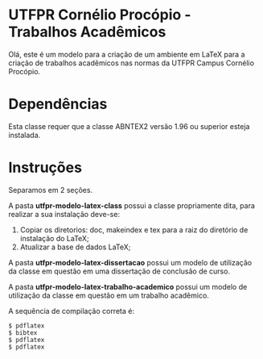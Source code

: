 # UTFPR Cornélio Procópio - Trabalhos Acadêmicos

Olá, este é um modelo para a criação de um ambiente em LaTeX para a criação de trabalhos acadêmicos nas normas da UTFPR Campus Cornélio Procópio.

# Dependências

Esta classe requer que a classe ABNTEX2 versão 1.96 ou superior esteja instalada.

# Instruções

Separamos em 2 seções.

A pasta **utfpr-modelo-latex-class** possui a classe propriamente dita, para realizar a sua instalação deve-se:

1. Copiar os diretorios: doc, makeindex e tex para a raiz do diretório de instalação do LaTeX;
2. Atualizar a base de dados LaTeX;

A pasta **utfpr-modelo-latex-dissertacao** possui um modelo de utilização da classe em questão em uma dissertação de conclusão de curso.

A pasta **utfpr-modelo-latex-trabalho-academico** possui um modelo de utilização da classe em questão em um trabalho acadêmico.

A sequência de compilação correta é:

```
$ pdflatex
$ bibtex
$ pdflatex
$ pdflatex
```
